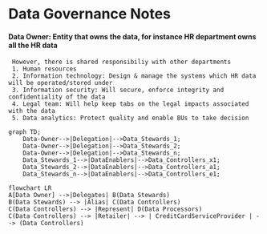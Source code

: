 # Data Governance Notes
#### Data Owner: Entity that owns the data, for instance HR department owns all the HR data
     However, there is shared responsibiliy with other departments
     1. Human resources
     2. Information technology: Design & manage the systems which HR data will be operated/stored under
     3. Information security: Will secure, enforce integrity and confidentiality of the data
     4. Legal team: Will help keep tabs on the legal impacts associated with the data
     5. Data analytics: Protect quality and enable BUs to take decision

```mermaid
graph TD;
    Data-Owner-->|Delegation|-->Data_Stewards_1;
    Data-Owner-->|Delegation|-->Data_Stewards_2;
    Data-Owner-->|Delegation|-->Data_Stewards_n; 
    Data_Stewards_1-->|DataEnablers|-->Data_Controllers_x1;
    Data_Stewards_2-->|DataEnablers|-->Data_Controllers_a1;
    Data_Stewards_n-->|DataEnablers|-->Data_Controllers_e1;
```



```mermaid
flowchart LR
A[Data Owner] -->|Delegates| B(Data Stewards)
B(Data Stewards) --> |Alias| C(Data Controllers)
C(Data Controllers) --> |Represent| D(Data Processors)
C(Data Controllers) --> |Retailer| --> | CreditCardServiceProvider | --> (Data Controllers)
```
